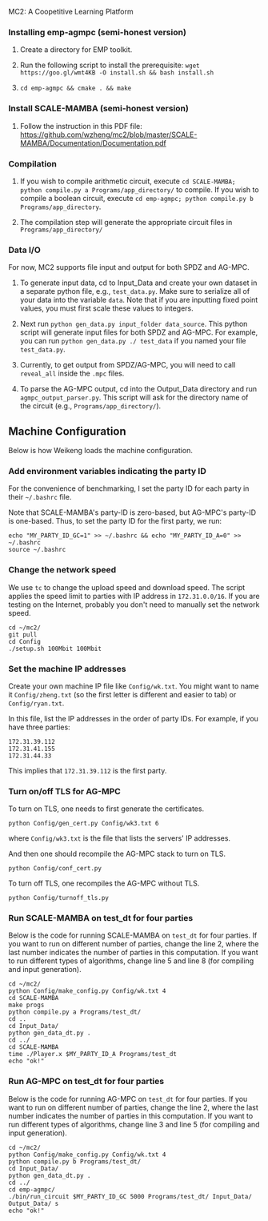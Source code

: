 MC2: A Coopetitive Learning Platform

### Installing emp-agmpc (semi-honest version)

1. Create a directory for EMP toolkit.

2. Run the following script to install the prerequisite:
`wget https://goo.gl/wmt4KB -O install.sh && bash install.sh`

3. `cd emp-agmpc && cmake . && make`

### Install SCALE-MAMBA (semi-honest version)

1. Follow the instruction in this PDF file:  https://github.com/wzheng/mc2/blob/master/SCALE-MAMBA/Documentation/Documentation.pdf

### Compilation

1. If you wish to compile arithmetic circuit, execute  `cd SCALE-MAMBA; python compile.py a Programs/app_directory/` to compile.
If you wish to compile a boolean circuit, execute `cd emp-agmpc; python compile.py b Programs/app_directory`. 

2. The compilation step will generate the appropriate circuit files in `Programs/app_directory/`

### Data I/O

For now, MC2 supports file input and output for both SPDZ and AG-MPC.

1. To generate input data, cd to Input_Data and create your own dataset in a separate python file, e.g., `test_data.py`. Make sure to serialize all of your data into the variable `data`. Note that if you are inputting fixed point values, you must first scale these values to integers.

2. Next run `python gen_data.py input_folder data_source`. This python script will generate input files for both SPDZ and AG-MPC. For example, you can run `python gen_data.py ./ test_data` if you named your file `test_data.py`.

3. Currently, to get output from SPDZ/AG-MPC, you will need to call `reveal_all` inside the `.mpc` files.

4. To parse the AG-MPC output, cd into the Output_Data directory and run `agmpc_output_parser.py`. This script will ask for the directory name of the circuit (e.g., `Programs/app_directory/`).


## Machine Configuration

Below is how Weikeng loads the machine configuration.

### Add environment variables indicating the party ID
For the convenience of benchmarking, I set the party ID for each party in their `~/.bashrc` file. 

Note that SCALE-MAMBA's party-ID is zero-based, but AG-MPC's party-ID is one-based. Thus, to set the party ID for the first party, we run:
```
echo "MY_PARTY_ID_GC=1" >> ~/.bashrc && echo "MY_PARTY_ID_A=0" >> ~/.bashrc
source ~/.bashrc
```

### Change the network speed
We use `tc` to change the upload speed and download speed. The script applies the speed limit to parties with IP address in `172.31.0.0/16`. If you are testing on the Internet, probably you don't need to manually set the network speed.
```
cd ~/mc2/
git pull
cd Config
./setup.sh 100Mbit 100Mbit
```

### Set the machine IP addresses
Create your own machine IP file like `Config/wk.txt`. You might want to name it `Config/zheng.txt` (so the first letter is different and easier to tab) or `Config/ryan.txt`. 

In this file, list the IP addresses in the order of party IDs. For example, if you have three parties:
```
172.31.39.112
172.31.41.155
172.31.44.33
```
This implies that `172.31.39.112` is the first party.

### Turn on/off TLS for AG-MPC

To turn on TLS, one needs to first generate the certificates. 
```
python Config/gen_cert.py Config/wk3.txt 6
```
where `Config/wk3.txt` is the file that lists the servers' IP addresses.

And then one should recompile the AG-MPC stack to turn on TLS.
```
python Config/conf_cert.py
```

To turn off TLS, one recompiles the AG-MPC without TLS.
```
python Config/turnoff_tls.py
```

### Run SCALE-MAMBA on test_dt for four parties
Below is the code for running SCALE-MAMBA on `test_dt` for four parties. If you want to run on different number of parties, change the line 2, where the last number indicates the number of parties in this computation. If you want to run different types of algorithms, change line 5 and line 8 (for compiling and input generation).
```
cd ~/mc2/
python Config/make_config.py Config/wk.txt 4
cd SCALE-MAMBA
make progs
python compile.py a Programs/test_dt/
cd ..
cd Input_Data/
python gen_data_dt.py .
cd ../
cd SCALE-MAMBA
time ./Player.x $MY_PARTY_ID_A Programs/test_dt
echo "ok!"
```

### Run AG-MPC on test_dt for four parties
Below is the code for running AG-MPC on `test_dt` for four parties. If you want to run on different number of parties, change the line 2, where the last number indicates the number of parties in this computation. If you want to run different types of algorithms, change line 3 and line 5 (for compiling and input generation).
```
cd ~/mc2/
python Config/make_config.py Config/wk.txt 4
python compile.py b Programs/test_dt/
cd Input_Data/
python gen_data_dt.py .
cd ../
cd emp-agmpc/
./bin/run_circuit $MY_PARTY_ID_GC 5000 Programs/test_dt/ Input_Data/ Output_Data/ s
echo "ok!"
```

